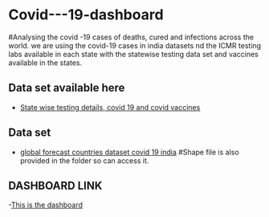 # Covid---19-dashboard
#Analysing the covid -19 cases of deaths, cured and infections across the world.
we are using the covid-19 cases in india datasets nd the ICMR testing labs available in each state with the statewise testing data set and vaccines available in the states.

## Data set available here
- <a href="https://www.kaggle.com/datasets/sudalairajkumar/covid19-in-india?datasetId=557629&sortBy=voteCount&select=StatewiseTestingDetails.csv">State wise testing details, covid 19 and covid vaccines</a>
## Data set 
- <a href="https://www.kaggle.com/code/anshuls235/covid19-explained-through-visualizations/data">global forecast countries dataset covid 19 india</a>
#Shape file is also provided in the folder so can access it.

## DASHBOARD LINK
-<a href="https://public.tableau.com/views/Covid-19_17348604278970/Dashboard1?:language=en-US&:sid=&:redirect=auth&:display_count=n&:origin=viz_share_link">This is the dashboard</a>
